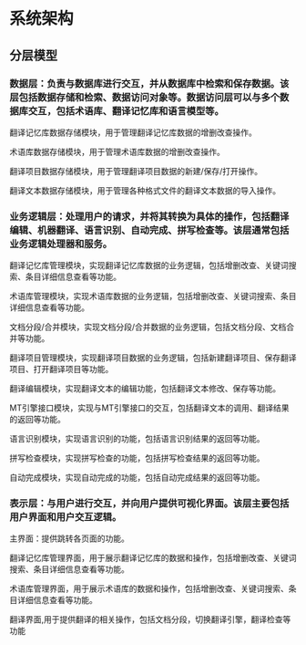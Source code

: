 # 系统架构

## 分层模型

### 数据层：负责与数据库进行交互，并从数据库中检索和保存数据。该层包括数据存储和检索、数据访问对象等。数据访问层可以与多个数据库交互，包括术语库、翻译记忆库和语言模型等。

翻译记忆库数据存储模块，用于管理翻译记忆库数据的增删改查操作。

术语库数据存储模块，用于管理术语库数据的增删改查操作。

翻译项目数据存储模块，用于管理翻译项目数据的新建/保存/打开操作。

翻译文本数据存储模块，用于管理各种格式文件的翻译文本数据的导入操作。

### 业务逻辑层：处理用户的请求，并将其转换为具体的操作，包括翻译编辑、机器翻译、语言识别、自动完成、拼写检查等。该层通常包括业务逻辑处理器和服务。

翻译记忆库管理模块，实现翻译记忆库数据的业务逻辑，包括增删改查、关键词搜索、条目详细信息查看等功能。

术语库管理模块，实现术语库数据的业务逻辑，包括增删改查、关键词搜索、条目详细信息查看等功能。 

文档分段/合并模块，实现文档分段/合并数据的业务逻辑，包括文档分段、文档合并等功能。 

翻译项目管理模块，实现翻译项目数据的业务逻辑，包括新建翻译项目、保存翻译项目、打开翻译项目等功能。 

翻译编辑模块，实现翻译文本的编辑功能，包括翻译文本修改、保存等功能。 

MT引擎接口模块，实现与MT引擎接口的交互，包括翻译文本的调用、翻译结果的返回等功能。 

语言识别模块，实现语言识别的功能，包括语言识别结果的返回等功能。 

拼写检查模块，实现拼写检查的功能，包括拼写检查结果的返回等功能。 

自动完成模块，实现自动完成的功能，包括自动完成结果的返回等功能。

### 表示层：与用户进行交互，并向用户提供可视化界面。该层主要包括用户界面和用户交互逻辑。

主界面：提供跳转各页面的功能。

翻译记忆库管理界面，用于展示翻译记忆库的数据和操作，包括增删改查、关键词搜索、条目详细信息查看等功能。 

术语库管理界面，用于展示术语库的数据和操作，包括增删改查、关键词搜索、条目详细信息查看等功能。 

翻译界面,用于提供翻译的相关操作，包括文档分段，切换翻译引擎，翻译检查等功能
